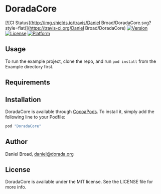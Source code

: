 # DoradaCore

[![CI Status](http://img.shields.io/travis/Daniel Broad/DoradaCore.svg?style=flat)](https://travis-ci.org/Daniel Broad/DoradaCore)
[![Version](https://img.shields.io/cocoapods/v/DoradaCore.svg?style=flat)](http://cocoapods.org/pods/DoradaCore)
[![License](https://img.shields.io/cocoapods/l/DoradaCore.svg?style=flat)](http://cocoapods.org/pods/DoradaCore)
[![Platform](https://img.shields.io/cocoapods/p/DoradaCore.svg?style=flat)](http://cocoapods.org/pods/DoradaCore)

## Usage

To run the example project, clone the repo, and run `pod install` from the Example directory first.

## Requirements

## Installation

DoradaCore is available through [CocoaPods](http://cocoapods.org). To install
it, simply add the following line to your Podfile:

```ruby
pod "DoradaCore"
```

## Author

Daniel Broad, daniel@dorada.org

## License

DoradaCore is available under the MIT license. See the LICENSE file for more info.
